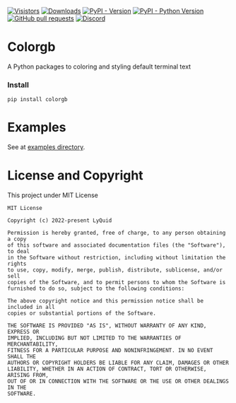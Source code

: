 [![Visistors](https://visitor-badge.glitch.me/badge?page_id=LyQuid12.colorgb)](https://github.com/LyQuid12/colorgb)
[![Downloads](https://pepy.tech/badge/colorgb)](https://pepy.tech/project/colorgb)
[![PyPI - Version](https://img.shields.io/pypi/v/colorgb?label=PyPI%20Version&logo=pypi)](https://pypi.org/project/colorgb)
[![PyPI - Python Version](https://img.shields.io/pypi/pyversions/colorgb?label=Python%20Version&logo=python)](https://pypi.org/project/colorgb)
[![GitHub pull requests](https://img.shields.io/github/issues-pr/LyQuid12/colorgb?label=Pull%20Requests)](https://github.com/LyQuid12/colorgb/pulls)
[![Discord](https://img.shields.io/discord/887650006977347594?color=blue&label=EterNomm&logo=discord)](https://discord.com/invite/qpT2AeYZRN)

# Colorgb
A Python packages to coloring and styling default terminal text

### Install
```
pip install colorgb
```

# Examples
See at [examples directory](https://github.com/LyQuid12/colorgb/tree/master/examples).

# License and Copyright
This project under MIT License
```
MIT License

Copyright (c) 2022-present LyQuid

Permission is hereby granted, free of charge, to any person obtaining a copy
of this software and associated documentation files (the "Software"), to deal
in the Software without restriction, including without limitation the rights
to use, copy, modify, merge, publish, distribute, sublicense, and/or sell
copies of the Software, and to permit persons to whom the Software is
furnished to do so, subject to the following conditions:

The above copyright notice and this permission notice shall be included in all
copies or substantial portions of the Software.

THE SOFTWARE IS PROVIDED "AS IS", WITHOUT WARRANTY OF ANY KIND, EXPRESS OR
IMPLIED, INCLUDING BUT NOT LIMITED TO THE WARRANTIES OF MERCHANTABILITY,
FITNESS FOR A PARTICULAR PURPOSE AND NONINFRINGEMENT. IN NO EVENT SHALL THE
AUTHORS OR COPYRIGHT HOLDERS BE LIABLE FOR ANY CLAIM, DAMAGES OR OTHER
LIABILITY, WHETHER IN AN ACTION OF CONTRACT, TORT OR OTHERWISE, ARISING FROM,
OUT OF OR IN CONNECTION WITH THE SOFTWARE OR THE USE OR OTHER DEALINGS IN THE
SOFTWARE.
```
